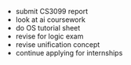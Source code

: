 * submit CS3099 report
* look at ai coursework
* do OS tutorial sheet
* revise for logic exam
* revise unification concept
* continue applying for internships